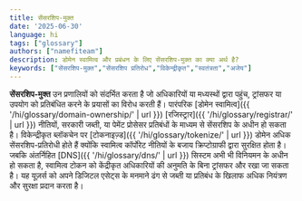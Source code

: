 ```yaml
---
title: सेंसरशिप-मुक्त
date: '2025-06-30'
language: hi
tags: ["glossary"]
authors: ["namefiteam"]
description: डोमेन स्वामित्व और प्रबंधन के लिए सेंसरशिप-मुक्त का क्या अर्थ है?
keywords: ["सेंसरशिप-मुक्त","सेंसरशिप प्रतिरोध","विकेन्द्रीकृत","स्वतंत्रता","अजेय"]
---
```


**सेंसरशिप-मुक्त** उन प्रणालियों को संदर्भित करता है जो अधिकारियों या मध्यस्थों द्वारा पहुंच, ट्रांसफर या उपयोग को प्रतिबंधित करने के प्रयासों का विरोध करती हैं। पारंपरिक [डोमेन स्वामित्व]({{ '/hi/glossary/domain-ownership/' | url }}) [रजिस्ट्रार]({{ '/hi/glossary/registrar/' | url }}) नीतियों, सरकारी जब्ती, या पेमेंट प्रोसेसर प्रतिबंधों के माध्यम से सेंसरशिप के अधीन हो सकता है। विकेन्द्रीकृत ब्लॉकचेन पर [टोकनाइज़्ड]({{ '/hi/glossary/tokenize/' | url }}) डोमेन अधिक सेंसरशिप-प्रतिरोधी होते हैं क्योंकि स्वामित्व कॉर्पोरेट नीतियों के बजाय क्रिप्टोग्राफी द्वारा सुरक्षित होता है। जबकि अंतर्निहित [DNS]({{ '/hi/glossary/dns/' | url }}) सिस्टम अभी भी विनियमन के अधीन हो सकता है, स्वामित्व टोकन को केंद्रीकृत अधिकारियों की अनुमति के बिना ट्रांसफर और रखा जा सकता है। यह यूज़र्स को अपने डिजिटल एसेट्स के मनमाने ढंग से जब्ती या प्रतिबंध के खिलाफ अधिक नियंत्रण और सुरक्षा प्रदान करता है।